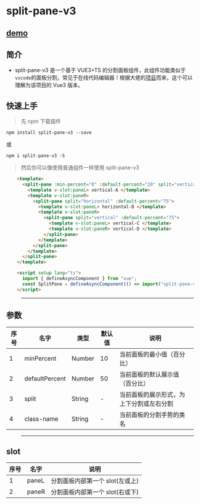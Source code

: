 # split-pane-v3

## [demo](https://daydayup001001.github.io/split-pane-v3/)

## 简介

-   split-pane-v3 是一个基于 VUE3+TS 的分割面板组件，此组件功能类似于`vscode`的面板分割，常见于在线代码编辑器！根据大佬的[项目](https://github.com/PanJiaChen/vue-split-pane)而来，这个可以理解为该项目的 Vue3 版本。

## 快速上手

> 先 npm 下载插件

`npm install split-pane-v3 --save`

或

`npm i split-pane-v3 -S`

> 然后你可以像使用普通组件一样使用 split-pane-v3

```html
    <template>
      <split-pane :min-percent="0" :default-percent="20" split="vertical">
        <template v-slot:paneL> vertical-A </template>
        <template v-slot:paneR>
          <split-pane split="horizontal" :default-percent="75">
            <template v-slot:paneL> horizontal-B </template>
            <template v-slot:paneR>
              <split-pane split="vertical" :default-percent="75">
                <template v-slot:paneL> vertical-C </template>
                <template v-slot:paneR> vertical-D </template>
              </split-pane>
            </template>
          </split-pane>
        </template>
      </split-pane>
    </template>

    <script setup lang="ts">
      import { defineAsyncComponent } from "vue";
      const SplitPane = defineAsyncComponent(() => import("split-pane-v3"));
    </script>

```

> ---

## 参数

| 序号 | 名字           | 类型   | 默认值 | 说明                                     |
| ---- | -------------- | ------ | ------ | ---------------------------------------- |
| 1    | minPercent     | Number | 10     | 当前面板的最小值（百分比）               |
| 2    | defaultPercent | Number | 50     | 当前面板的默认展示值（百分比）           |
| 3    | split          | String | -      | 当前面板的展示形式，为上下分割或左右分割 |
| 4    | class-name     | String | -      | 当前面板的分割手势的类名                 |

> ---

## slot

| 序号 | 名字  | 说明                            |
| ---- | ----- | ------------------------------- |
| 1    | paneL | 分割面板内部第一个 slot(左或上) |
| 2    | paneR | 分割面板内部第一个 slot(右或下) |
